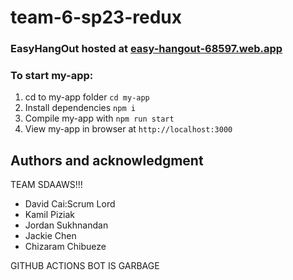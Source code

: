 # team-6-sp23-redux

### EasyHangOut hosted at [easy-hangout-68597.web.app](https://easy-hangout-68597.web.app/)

### To start my-app:

<ol>
  <li>cd to my-app folder <code>cd my-app</code></li>
  <li>Install dependencies <code>npm i</code></li>
  <li>Compile my-app with <code>npm run start</code></li>
  <li>View my-app in browser at <code>http://localhost:3000</code></li>
</ol>

## Authors and acknowledgment

TEAM SDAAWS!!!
- David Cai:Scrum Lord
- Kamil Piziak
- Jordan Sukhnandan
- Jackie Chen
- Chizaram Chibueze


GITHUB ACTIONS BOT IS GARBAGE
